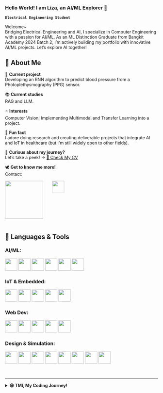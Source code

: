 <strong><h3>Hello World! I am Liza, an AI/ML Explorer 👋</h3></strong>

**`Electrical Engineering Student`**

Welcome~  
Bridging Electrical Engineering and AI, I specialize in Computer Engineering with a passion for AI/ML. As an ML Distinction Graduate from Bangkit Academy 2024 Batch 2, I’m actively building my portfolio with innovative AI/ML projects. Let’s explore AI together!

## 🐋 About Me
🔭 __Current project__  
Developing an RNN algorithm to predict blood pressure from a Photoplethysmography (PPG) sensor.  

📚 __Current studies__  
RAG and LLM.  

⭐ __Interests__  
Computer Vision; Implementing Multimodal and Transfer Learning into a project.  

📌 __Fun fact__  
I adore doing research and creating deliverable projects that integrate AI and IoT in healthcare (but I'm still widely open to other fields).  

🚀 __Curious about my journey?__  
Let’s take a peek! → [📂 Check My CV](https://drive.google.com/file/d/1dpL0I02zSaWSkPys5yWVcGU4rIZTyCi-/view?usp=sharing)  


🕊️ __Get to know me more!__   
Contact:  
<div style="display: flex; gap: 30px;">
    <a href="https://www.linkedin.com/in/stnrliza/" target="_blank">
        <img src="https://upload.wikimedia.org/wikipedia/commons/1/19/LinkedIn_logo.svg" width="125px"/>
    </a>
    <a href="mailto:contactsitinurhaliza@gmail.com" target="_blank">
        <img src="https://upload.wikimedia.org/wikipedia/commons/thumb/7/7e/Gmail_icon_%282020%29.svg/2560px-Gmail_icon_%282020%29.svg.png" width="40px"/>
    </a>
</div>
<br>

## 🤖 Languages & Tools  

### **AI/ML:**  
<a href="https://www.python.org" target="_blank"><img src="https://cdn.jsdelivr.net/gh/devicons/devicon/icons/python/python-original.svg" width="40px"/></a>
<a href="https://www.tensorflow.org" target="_blank"><img src="https://upload.wikimedia.org/wikipedia/commons/2/2d/Tensorflow_logo.svg" width="40px"/></a>
<a href="https://pytorch.org" target="_blank"><img src="https://cdn.jsdelivr.net/gh/devicons/devicon/icons/pytorch/pytorch-original.svg" width="40px"/></a>
<a href="https://opencv.org" target="_blank"><img src="https://cdn.jsdelivr.net/gh/devicons/devicon/icons/opencv/opencv-original.svg" width="40px"/></a>
<a href="https://pandas.pydata.org" target="_blank"><img src="https://cdn.jsdelivr.net/gh/devicons/devicon/icons/pandas/pandas-original.svg" width="40px"/></a>
<a href="https://matplotlib.org" target="_blank"><img src="https://upload.wikimedia.org/wikipedia/commons/8/84/Matplotlib_icon.svg" width="40px"/></a>  

### **IoT & Embedded:**  
<a href="https://www.arduino.cc" target="_blank"><img src="https://cdn.jsdelivr.net/gh/devicons/devicon/icons/arduino/arduino-original.svg" width="40px"/></a>
<a href="https://firebase.google.com" target="_blank"><img src="https://cdn.jsdelivr.net/gh/devicons/devicon/icons/firebase/firebase-plain.svg" width="40px"/></a>
<a href="https://blynk.io" target="_blank"><img src="https://community.blynk.cc/uploads/default/original/3X/e/d/edd6662b7327fc71bd08bcc3d347ffd50ec7dd8f.png" width="40px"/></a>
<a href="https://www.kodular.io" target="_blank"><img src="https://kodular-community.s3.dualstack.eu-west-1.amazonaws.com/original/3X/7/0/70d0fb34599adbf8bb2399cb76a27ac84eb412cf.png" width="40px"/></a>
<a href="https://thunkable.com/" target="_blank"><img src="https://us1.discourse-cdn.com/flex015/uploads/thunkable/original/3X/0/f/0f59f292712368bce16ff80133ae10de8a6f27e8.png" width="40px"/></a>  

### **Web Dev:**  
<a href="https://developer.mozilla.org/en-US/docs/Web/HTML" target="_blank"><img src="https://cdn.jsdelivr.net/gh/devicons/devicon/icons/html5/html5-original.svg" width="40px"/></a>
<a href="https://developer.mozilla.org/en-US/docs/Web/CSS" target="_blank"><img src="https://cdn.jsdelivr.net/gh/devicons/devicon/icons/css3/css3-original.svg" width="40px"/></a>
<a href="https://developer.mozilla.org/en-US/docs/Web/JavaScript" target="_blank"><img src="https://cdn.jsdelivr.net/gh/devicons/devicon/icons/javascript/javascript-original.svg" width="40px"/></a>
<a href="https://react.dev" target="_blank"><img src="https://cdn.jsdelivr.net/gh/devicons/devicon/icons/react/react-original.svg" width="40px"/></a>
<a href="https://tailwindcss.com" target="_blank"><img src="https://cdn.jsdelivr.net/gh/devicons/devicon/icons/tailwindcss/tailwindcss-original.svg" width="40px"/></a>  

### **Design & Simulation:**  
<a href="https://www.figma.com" target="_blank"><img src="https://cdn.jsdelivr.net/gh/devicons/devicon/icons/figma/figma-original.svg" width="40px"/></a>
<a href="https://fritzing.org" target="_blank"><img src="https://upload.wikimedia.org/wikipedia/commons/a/a8/Fritzing_icon_%28new%29.png" width="40px"/></a>
<a href="https://www.autodesk.com/products/eagle/" target="_blank"><img src="https://damassets.autodesk.net/content/dam/autodesk/www/product-imagery/badge-75x75/eagle-badge-75x75.png" width="40px"/></a>
<a href="https://www.autodesk.com/products/fusion-360" target="_blank"><img src="https://damassets.autodesk.net/content/dam/autodesk/www/product-imagery/badge-75x75/fusion-badge-75x75.png" width="40px"/></a>
<a href="https://www.blender.org" target="_blank"><img src="https://cdn.jsdelivr.net/gh/devicons/devicon/icons/blender/blender-original.svg" width="40px"/></a>
<a href="https://www.mathworks.com/products/matlab.html" target="_blank"><img src="https://cdn.jsdelivr.net/gh/devicons/devicon/icons/matlab/matlab-original.svg" width="40px"/></a>
<a href="https://www.autodesk.com/products/autocad/overview" target="_blank"><img src="https://damassets.autodesk.net/content/dam/autodesk/www/product-imagery/badge-75x75/autocad-badge-75x75.png" width="40px"/></a>
<a href="https://www.analog.com/en/design-center/design-tools-and-calculators/ltspice-simulator.html" target="_blank"><img src="https://djtnrpkvps28m.cloudfront.net/uploads/2020/11/LTSpice-logo.jpg" width="40px"/></a>

<br>

---
<details>
<summary><strong>😆 TMI, My Coding Journey!</strong></summary>

I used to avoid programming, but somehow, I ended up loving it. Back in secondary school, my teacher introduced me to an automatic lamp project. Feeling excited, I bought a transistor, discussed how it worked with the seller, and even soldered it in class... only for it to fail. But that little failure sparked something in me and led me to pursue electrical engineering.

In college, I struggled with programming; C and Python felt impossible to grasp. But then I joined the Computer and Network Laboratory, thinking it was one of the best labs in my major. Turns out, it was a turning point. Not only I learned programming in-depth, I also built connections that opened bigger opportunities. I eventually graduated from Bangkit and stepped into AI/ML. Funny how the thing I once disliked became something I enjoy the most. Can't wait to get my internship and AI/ML job soon!
</details>

